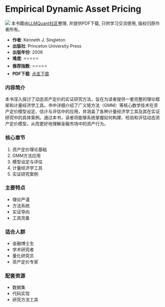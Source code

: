 # Empirical Dynamic Asset Pricing

![](https://fastly.jsdelivr.net/gh/bucketio/img3@main/2024/09/04/1725464231869-e0b2f727-2a0f-4270-bf6c-31ddc350426a.gif)
本书籍由[LLMQuant社区](https://llmquant.com/)整理, 并提供PDF下载, 只供学习交流使用, 版权归原作者所有。

- **作者**: Kenneth J. Singleton
- **出版社**: Princeton University Press
- **出版年份**: 2006
- **难度**: ⭐⭐⭐⭐⭐
- **推荐指数**: ⭐⭐⭐⭐⭐
- **PDF下载**: [点击下载](https://asset.quant-wiki.com/pdf/Empirical%20Dynamic%20Asset%20Pricing_%20Model%20Specification%20and%20Econometric%20Assessment%20%282006%29.pdf)

### 内容简介

本书深入探讨了动态资产定价的实证研究方法，旨在为读者提供一套完整的理论框架和计量经济学工具。书中详细介绍了广义矩方法（GMM）等核心数学技术在资产定价模型设定、估计与评估中的应用，并涵盖了各种计量经济学工具及其在实证研究中的具体案例。通过本书，读者将能够系统掌握如何构建、检验和评估动态资产定价模型，从而更好地理解金融市场中的资产行为。

### 核心章节

1. 资产定价理论基础
2. GMM方法应用
3. 模型设定与评估
4. 计量经济学工具
5. 实证研究案例

### 主要特点

- 理论严谨
- 方法系统
- 实证导向
- 工具完备

### 适合人群

- 金融博士生
- 学术研究者
- 量化研究员
- 资产定价专家

### 配套资源

- 数据集
- 代码实现
- 研究方法工具